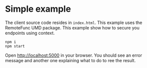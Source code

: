 # Simple example

The client source code resides in `index.html`. This example uses the RemoteFunc UMD package. This example show how to secure you endpoints using context.

```
npm i
npm start
```

Open [http://localhost:5000](http://localhost:5000) in your browser. You should see an error message and another one explaining what to do to ree the result.
